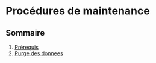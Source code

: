 # Procédures de maintenance

## Sommaire

1. [Prérequis](./prerequis.md)
2. [Purge des donnees](./purge-des-donnees.md)
